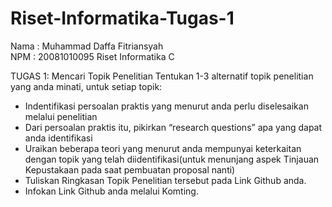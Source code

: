 # Riset-Informatika-Tugas-1
Nama : Muhammad Daffa Fitriansyah<br>
NPM  : 20081010095
Riset Informatika C

TUGAS 1: Mencari Topik Penelitian
Tentukan 1-3 alternatif topik penelitian yang anda minati, untuk setiap topik:
-  Indentifikasi persoalan praktis yang menurut anda perlu diselesaikan melalui penelitian
-  Dari persoalan praktis itu, pikirkan “research questions” apa yang dapat anda identifikasi
-  Uraikan beberapa teori yang menurut anda mempunyai keterkaitan dengan topik yang telah diidentifikasi(untuk menunjang aspek Tinjauan Kepustakaan pada saat pembuatan proposal nanti)
-  Tuliskan Ringkasan Topik Penelitian tersebut pada Link Github anda.
-  Infokan Link Github anda melalui Komting.
